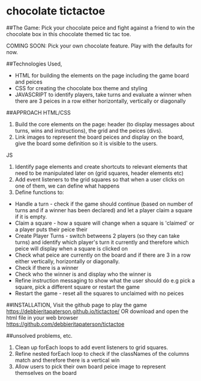 # chocolate tictactoe

##The Game:
Pick your chocolate peice and fight against a friend to win the chocolate box in this chocolate themed tic tac toe.

COMING SOON: Pick your own chocolate feature. Play with the defaults for now.

##Technologies Used, 

- HTML for building the elements on the page including the game board and peices
- CSS for creating the chocolate box theme and styling
- JAVASCRIPT to identify players, take turns and evaluate a winner when there are 3 peices in a row either horizontally, vertically or diagonally

##APPROACH
HTML/CSS
1. Build the core elements on the page: header (to display messages about turns, wins and instructions), the grid and the peices (divs).
2. Link images to represent the board peices and display on the board, give the board some definition so it is visible to the users.

JS
1. Identify page elements and create shortcuts to relevant elements that need to be manipulated later on (grid squares, header elements etc)
2. Add event listeners to the grid squares so that when a user clicks on one of them, we can define what happens
3. Define functions to:
  - Handle a turn - check if the game should continue (based on number of turns and if a winner has been declared) and let a player claim a square if it is empty.
  - Claim a square - how a square will change when a square is 'claimed' or a player puts their peice their
  - Create Player Turns - switch betweens 2 players (so they can take turns) and identify which player's turn it currently and therefore which peice will display when a square is clicked on
  - Check what peice are currently on the board and if there are 3 in a row either vertically, horizontally or diagonally.
  - Check if there is a winner
  - Check who the winner is and display who the winner is
  - Refine instruction messaging to show what the user should do e.g pick a square, pick a different square or restart the game
  - Restart the game - reset all the squares to unclaimed with no peices


##INSTALLATION,
Visit the github page to play the game https://debbieritapaterson.github.io/tictactoe/ OR download and open the html file in your web browser https://github.com/debbieritapaterson/tictactoe


##unsolved problems, etc.

1. Clean up forEach loops to add event listeners to grid squares.
2. Refine nested forEach loop to check if the classNames of the columns match and therefore there is a vertical win
3. Allow users to pick their own board peice image to represent themselves on the board
